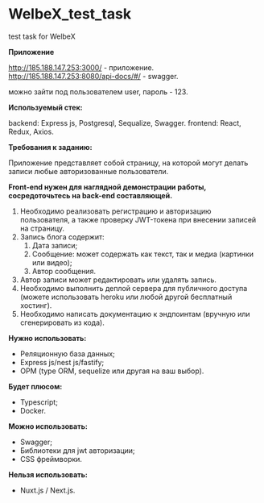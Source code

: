 # WelbeX_test_task
test task for WelbeX

**Приложение**

http://185.188.147.253:3000/ - приложение. 
http://185.188.147.253:8080/api-docs/#/ - swagger. 

можно зайти под пользователем user, пароль - 123.  

**Используемый стек:** 

backend: Express js, Postgresql, Sequalize, Swagger. 
frontend: React, Redux, Axios. 

**Требования к заданию:**

Приложение представляет собой страницу, на которой могут делать записи любые авторизованные пользователи. 

**Front-end нужен для наглядной демонстрации работы, сосредоточьтесь на back-end составляющей.**

1. Необходимо реализовать регистрацию и авторизацию пользователя, а также проверку JWT-токена при внесении записей на страницу.
2. Запись блога содержит:
    1. Дата записи;
    2. Сообщение: может содержать как текст, так и медиа (картинки или видео);
    3. Автор сообщения.
3. Автор записи может редактировать или удалять запись.
4. Необходимо выполнить деплой сервера для публичного доступа (можете использовать heroku или любой другой бесплатный хостинг).
5. Необходимо написать документацию к эндпоинтам (вручную или сгенерировать из кода).

**Нужно использовать:**

- Реляционную база данных;
- Express js/nest js/fastify;
- ОРМ (type ORM, sequelize или другая на ваш выбор).

**Будет плюсом:**

- Typescript;
- Docker.

**Можно использовать:**

- Swagger;
- Библиотеки для jwt авторизации;
- CSS фреймворки.

**Нельзя использовать:**

- Nuxt.js / Next.js.
